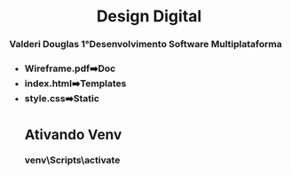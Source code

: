 <div>
    <h1 align="center"> Design Digital </h1>
    <h3>Valderi Douglas 1°Desenvolvimento Software Multiplataforma<h3>
     <ul>
       <Li>Wireframe.pdf➡️Doc  </Li>
       <Li> index.html➡️Templates </Li>
       <Li> style.css➡️Static</Li>
     </ul>
     <ul>
       <h2> Ativando Venv </h2>
        venv\Scripts\activate
     </ul>
</div>
